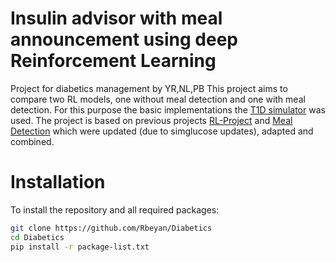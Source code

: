 # Insulin advisor with meal announcement using deep Reinforcement Learning

Project for diabetics management by YR,NL,PB
This project aims to compare two RL models, one without meal detection and one with meal detection. 
For this purpose the basic implementations the [T1D simulator](https://github.com/jxx123/simglucose) was used. 
The project is based on previous projects [RL-Project](https://github.com/miopp2/diabetes-RL-project/tree/main) and [Meal Detection](https://github.com/bodging/DiabetsTechMeatDetection) which were updated (due to simglucose updates), adapted and combined.

# Installation

To install the repository and all required packages:

```bash
git clone https://github.com/Rbeyan/Diabetics
cd Diabetics
pip install -r package-list.txt
```



